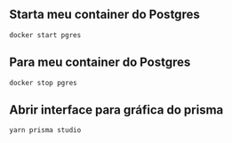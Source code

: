## Starta meu container do Postgres
```docker start pgres```

## Para meu container do Postgres
```docker stop pgres```

## Abrir interface para gráfica do prisma
```yarn prisma studio```
